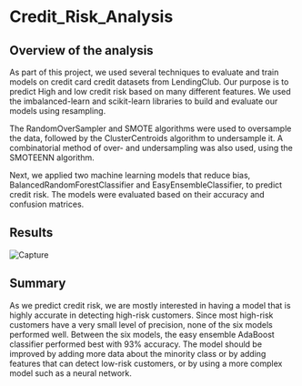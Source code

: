 # Credit_Risk_Analysis

## Overview of the analysis

As part of this project, we used several techniques to evaluate and train models on credit card credit datasets from LendingClub. Our purpose is to predict High and low credit risk based on many different features. We used the imbalanced-learn and scikit-learn libraries to build and evaluate our models using resampling.

The RandomOverSampler and SMOTE algorithms were used to oversample the data, followed by the ClusterCentroids algorithm to undersample it. A combinatorial method of over- and undersampling was also used, using the SMOTEENN algorithm. 

Next, we applied two machine learning models that reduce bias, BalancedRandomForestClassifier and EasyEnsembleClassifier, to predict credit risk. The models were evaluated based on their accuracy and confusion matrices.

## Results

![Capture](https://user-images.githubusercontent.com/66279829/172100296-5bacc92e-86ae-4bb2-b724-0e9f90f5cde8.PNG)

## Summary

As we predict credit risk, we are mostly interested in having a model that is highly accurate in detecting high-risk customers. Since most high-risk customers have a very small level of precision, none of the six models performed well. Between the six models, the easy ensemble AdaBoost classifier performed best with 93% accuracy. The model should be improved by adding more data about the minority class or by adding features that can detect low-risk customers, or by using a more complex model such as a neural network. 

